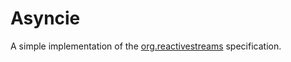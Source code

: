 # Asyncie

A simple implementation of the [org.reactivestreams](https://github.com/reactive-streams) specification.